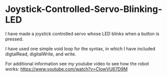 Joystick-Controlled-Servo-Blinking-LED
======================================

I have made a joystick controlled servo whose LED blinks when a button is pressed.

I have used one simple void loop for the syntax, in which I have included digtalRead, digitalWrite, and write.

For additional information see my youtube video to see how the robot works: https://www.youtube.com/watch?v=CIowVU67D9M
